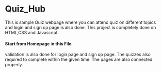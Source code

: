 # Quiz_Hub
This is sample Quiz webpage where you can attend quiz on different topics and login and sign up page is also done. This project is completely done on HTML,CSS and Javascript.
#### Start from Homepage in this File #####
validation is also done for login page and sign up page.
The quizzes also required to complete within the given time.
The pages are also connected properly.
